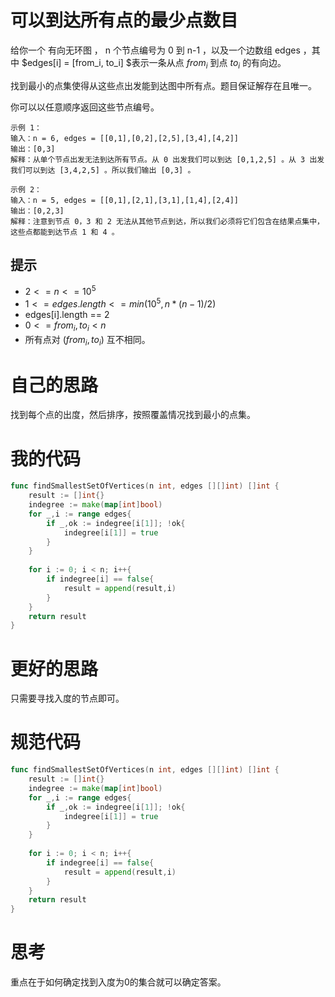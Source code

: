 # 可以到达所有点的最少点数目

给你一个 有向无环图 ， n 个节点编号为 0 到 n-1 ，以及一个边数组 edges ，其中 $edges[i] = [from_i, to_i] $表示一条从点  $from_i$ 到点 $to_i$ 的有向边。

找到最小的点集使得从这些点出发能到达图中所有点。题目保证解存在且唯一。

你可以以任意顺序返回这些节点编号。

```
示例 1：
输入：n = 6, edges = [[0,1],[0,2],[2,5],[3,4],[4,2]]
输出：[0,3]
解释：从单个节点出发无法到达所有节点。从 0 出发我们可以到达 [0,1,2,5] 。从 3 出发我们可以到达 [3,4,2,5] 。所以我们输出 [0,3] 。

示例 2：
输入：n = 5, edges = [[0,1],[2,1],[3,1],[1,4],[2,4]]
输出：[0,2,3]
解释：注意到节点 0，3 和 2 无法从其他节点到达，所以我们必须将它们包含在结果点集中，这些点都能到达节点 1 和 4 。
```

## 提示

- $2 <= n <= 10^5$
- $1 <= edges.length <= min(10^5, n * (n - 1) / 2)$
- edges[i].length == 2
- $0 <= from_i, to_i < n$
- 所有点对 $(from_i, to_i)$ 互不相同。

# 自己的思路

找到每个点的出度，然后排序，按照覆盖情况找到最小的点集。

# 我的代码

```go
func findSmallestSetOfVertices(n int, edges [][]int) []int {
    result := []int{}
    indegree := make(map[int]bool)
    for _,i := range edges{
        if _,ok := indegree[i[1]]; !ok{
            indegree[i[1]] = true
        } 
    }
    
    for i := 0; i < n; i++{
        if indegree[i] == false{
            result = append(result,i)
        }
    }
    return result
}
```

# 更好的思路

只需要寻找入度的节点即可。

# 规范代码

```go
func findSmallestSetOfVertices(n int, edges [][]int) []int {
    result := []int{}
    indegree := make(map[int]bool)
    for _,i := range edges{
        if _,ok := indegree[i[1]]; !ok{
            indegree[i[1]] = true
        } 
    }
    
    for i := 0; i < n; i++{
        if indegree[i] == false{
            result = append(result,i)
        }
    }
    return result
}
```

# 思考

重点在于如何确定找到入度为0的集合就可以确定答案。

